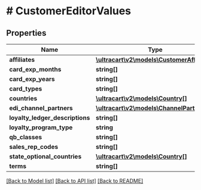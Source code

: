 # # CustomerEditorValues

## Properties

Name | Type | Description | Notes
------------ | ------------- | ------------- | -------------
**affiliates** | [**\ultracart\v2\models\CustomerAffiliate[]**](CustomerAffiliate.md) | affiliates | [optional]
**card_exp_months** | **string[]** | card_exp_months | [optional]
**card_exp_years** | **string[]** | card_exp_years | [optional]
**card_types** | **string[]** | card_types | [optional]
**countries** | [**\ultracart\v2\models\Country[]**](Country.md) | countries | [optional]
**edi_channel_partners** | [**\ultracart\v2\models\ChannelPartner[]**](ChannelPartner.md) | EDI channel partners | [optional]
**loyalty_ledger_descriptions** | **string[]** | loyalty_ledger_descriptions | [optional]
**loyalty_program_type** | **string** | loyalty_program_type | [optional]
**qb_classes** | **string[]** | qb_classes | [optional]
**sales_rep_codes** | **string[]** | sales_rep_codes | [optional]
**state_optional_countries** | [**\ultracart\v2\models\Country[]**](Country.md) | state_optional_countries | [optional]
**terms** | **string[]** | terms | [optional]

[[Back to Model list]](../../README.md#models) [[Back to API list]](../../README.md#endpoints) [[Back to README]](../../README.md)
